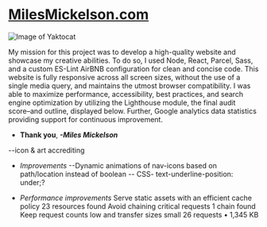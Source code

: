 # **[MilesMickelson.com](https://milesmickelson.com)**

![Image of Yaktocat](https://octodex.github.com/images/yaktocat.png)

My mission for this project was to develop a high-quality website and showcase my creative abilities. To do so, I used Node, React, Parcel, Sass, and a custom ES-Lint AirBNB configuration for clean and concise code. This website is fully responsive across all screen sizes, without the use of a single media query, and maintains the utmost browser compatibility. I was able to maximize performance, accessibility, best practices, and search engine optimization by utilizing the Lighthouse module, the final audit score–and outline, displayed below. Further, Google analytics data statistics providing support for continuous improvement.

* **Thank you**, ***-Miles Mickelson***

<!-- TODO's -->
--icon & art accrediting

* *Improvements*
--Dynamic animations of nav-icons based on path/location instead of boolean
-- CSS- text-underline-position: under;?

* *Performance improvements*
Serve static assets with an efficient cache policy 23 resources found
Avoid chaining critical requests 1 chain found
Keep request counts low and transfer sizes small 26 requests • 1,345 KB
